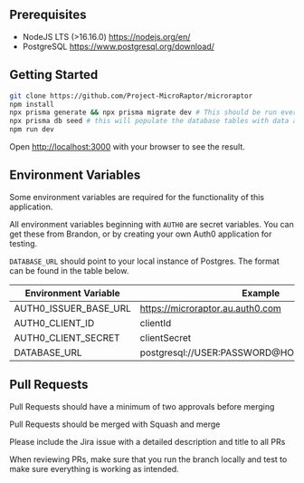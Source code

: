 ## Prerequisites

- NodeJS LTS (>16.16.0) https://nodejs.org/en/
- PostgreSQL https://www.postgresql.org/download/

## Getting Started

```bash
git clone https://github.com/Project-MicroRaptor/microraptor
npm install
npx prisma generate && npx prisma migrate dev # This should be run every time a new migration is added
npx prisma db seed # this will populate the database tables with data as set out in the seed.tsx file
npm run dev
```

Open [http://localhost:3000](http://localhost:3000) with your browser to see the result.

## Environment Variables

Some environment variables are required for the functionality of this application.

All environment variables beginning with `AUTH0` are secret variables. You can get these from Brandon, or by creating your own Auth0 application for testing.

`DATABASE_URL` should point to your local instance of Postgres. The format can be found in the table below.

| Environment Variable  | Example                                       |
|-----------------------|-----------------------------------------------|
| AUTH0_ISSUER_BASE_URL | https://microraptor.au.auth0.com              |
| AUTH0_CLIENT_ID       | clientId                                      |
| AUTH0_CLIENT_SECRET   | clientSecret                                  |
| DATABASE_URL          | postgresql://USER:PASSWORD@HOST:PORT/DATABASE |

## Pull Requests

Pull Requests should have a minimum of two approvals before merging

Pull Requests should be merged with Squash and merge

Please include the Jira issue with a detailed description and title to all PRs

When reviewing PRs, make sure that you run the branch locally and test to make sure everything is working as intended.